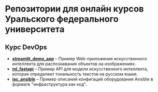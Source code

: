 # Репозитории для онлайн курсов Уральского федерального университета

## Курс DevOps

- [**streamlit_demo_app**](https://github.com/urfu-online-courses/streamlit_demo_app) – Пример Web-приложения искусственного интеллекта для распознавания объектов на изображениях.
- [**ml_fastapi**](https://github.com/urfu-online-courses/ml_fastapi) – Пример API для модели искусственного интеллекта, которая определяет тональность текстов на русском языке.
- [**iac_ansible**](https://github.com/urfu-online-courses/iac_ansible) – Пример описаний конфигаций оборудования Ansible в формате "инфраструктура как код".
